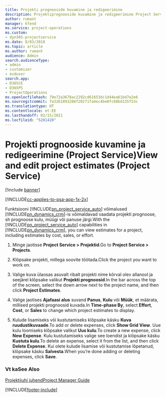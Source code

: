 ```yaml
---
title: Projekti prognooside kuvamine ja redigeerimine
description: Projektiprognooside kuvamine ja redigeerimine Project Service’is
author: rumant
manager: kfend
ms.service: project-operations
ms.custom:
- dyn365-projectservice
ms.date: 8/03/2018
ms.topic: article
ms.author: rumant
audience: Admin
search.audienceType:
- admin
- customizer
- enduser
search.app:
- D365CE
- D365PS
- ProjectOperations
ms.openlocfilehash: 79e72a3678ac2292cd61653dc1d44ea61bd7e2e6
ms.sourcegitcommit: fa32b1893286f20271fa4ec4be8fc68bd135f53c
ms.translationtype: HT
ms.contentlocale: et-EE
ms.lasthandoff: 02/15/2021
ms.locfileid: "5281428"
---
```

# <a name="view-and-edit-project-estimates-project-service"></a><span data-ttu-id="28313-103">Projekti prognooside kuvamine ja redigeerimine (Project Service)</span><span class="sxs-lookup"><span data-stu-id="28313-103">View and edit project estimates (Project Service)</span></span>

[!include [banner](../includes/psa-now-project-operations.md)]

[!INCLUDE[cc-applies-to-psa-app-1x-2x](../includes/cc-applies-to-psa-app-1x-2x.md)]

<span data-ttu-id="28313-104">Funktsiooni [!INCLUDE[pn_project_service_auto](../includes/pn-project-service-auto.md)] võimalused [!INCLUDE[pn_dynamics_crm](../includes/pn-dynamics-crm.md)]-is võimaldavad vaadata projekti prognoose, sh prognoose kulu, müügi või panuse järgi.</span><span class="sxs-lookup"><span data-stu-id="28313-104">With the [!INCLUDE[pn_project_service_auto](../includes/pn-project-service-auto.md)] capabilities in [!INCLUDE[pn_dynamics_crm](../includes/pn-dynamics-crm.md)], you can view estimates for a project, including estimates by cost, sales, or effort.</span></span>  
  
1.  <span data-ttu-id="28313-105">Minge jaotisse **Project Service > Projektid**.</span><span class="sxs-lookup"><span data-stu-id="28313-105">Go to **Project Service > Projects**.</span></span>  
  
2.  <span data-ttu-id="28313-106">Klõpsake projekti, millega soovite töötada.</span><span class="sxs-lookup"><span data-stu-id="28313-106">Click the project you want to work on.</span></span>  
  
3.  <span data-ttu-id="28313-107">Valige kuva ülaosas asuvalt ribalt projekti nime kõrval olev allanool ja seejärel klõpsake valikut **Projekti prognoosid**.</span><span class="sxs-lookup"><span data-stu-id="28313-107">In the bar across the top of the screen, select the down arrow next to the project name, and then click **Project Estimates**.</span></span>  
  
4.  <span data-ttu-id="28313-108">Valige jaotises **Ajafaasi alus** suvand **Panus**, **Kulu** või **Müük**, et määrata, millised projekti prognoosid kuvada.</span><span class="sxs-lookup"><span data-stu-id="28313-108">In **Time-phase By**, select **Effort**, **Cost**, or **Sales** to change which project estimates to display.</span></span>  
  
5.  <span data-ttu-id="28313-109">Kulude lisamiseks või kustutamiseks klõpsake käsku **Kuva ruudustikuvaade**.</span><span class="sxs-lookup"><span data-stu-id="28313-109">To add or delete expenses, click **Show Grid View**.</span></span> <span data-ttu-id="28313-110">Uue kulu loomiseks klõpsake valikut **Uus kulu**.</span><span class="sxs-lookup"><span data-stu-id="28313-110">To create a new expense, click **New Expense**.</span></span> <span data-ttu-id="28313-111">Kulu kustutamiseks valige see loendist ja klõpsake käsku **Kustuta kulu**.</span><span class="sxs-lookup"><span data-stu-id="28313-111">To delete an expense, select it from the list, and then click **Delete Expense**.</span></span> <span data-ttu-id="28313-112">Kui olete kulude lisamise või kustutamise lõpetanud, klõpsake käsku **Salvesta**.</span><span class="sxs-lookup"><span data-stu-id="28313-112">When you’re done adding or deleting expenses, click **Save**.</span></span>  
  
### <a name="see-also"></a><span data-ttu-id="28313-113">Vt ka</span><span class="sxs-lookup"><span data-stu-id="28313-113">See Also</span></span>  
 [<span data-ttu-id="28313-114">Projektijuhi juhend</span><span class="sxs-lookup"><span data-stu-id="28313-114">Project Manager Guide</span></span>](../psa/project-manager-guide.md)


[!INCLUDE[footer-include](../includes/footer-banner.md)]